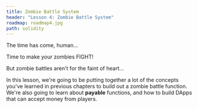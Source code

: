 ```yaml
---
title: Zombie Battle System
header: "Lesson 4: Zombie Battle System"
roadmap: roadmap4.jpg
path: solidity
---
```


The time has come, human...

Time to make your zombies FIGHT!

But zombie battles aren't for the faint of heart...

In this lesson, we're going to be putting together a lot of the concepts you've
learned in previous chapters to build out a zombie battle function. We're also
going to learn about **payable** functions, and how to build DApps that can
accept money from players.
